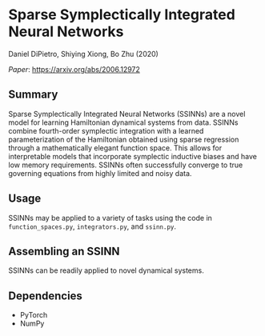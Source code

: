 # Sparse Symplectically Integrated Neural Networks

Daniel DiPietro, Shiying Xiong, Bo Zhu (2020)

*Paper*: https://arxiv.org/abs/2006.12972

## Summary

Sparse Symplectically Integrated Neural Networks (SSINNs) are a novel model for learning Hamiltonian dynamical systems from data. SSINNs combine fourth-order symplectic integration with a learned parameterization of the Hamiltonian obtained using sparse regression through a mathematically elegant function space. This allows for interpretable models that incorporate symplectic inductive biases and have low memory requirements. SSINNs often successfully converge to true governing equations from highly limited and noisy data.

## Usage

SSINNs may be applied to a variety of tasks using the code in `function_spaces.py`, `integrators.py`, and `ssinn.py`.

## Assembling an SSINN

SSINNs can be readily applied to novel dynamical systems.

## Dependencies
* PyTorch
* NumPy
